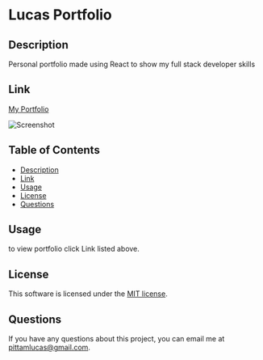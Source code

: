 # Lucas Portfolio

  ## Description
  Personal portfolio made using React to show my full stack developer skills

  ## Link
  [My Portfolio]()

  ![Screenshot]()

  ## Table of Contents
  * [Description](#description)
  * [Link](#link)
  * [Usage](#usage)
  * [License](#license)
  * [Questions](#questions)

  ## Usage
  to view  portfolio click Link listed above.

  ## License
  This software is licensed under the [MIT license](https://choosealicense.com/licenses/mit/).


  ## Questions
  If you have any questions about this project, you can email me at pittamlucas@gmail.com.
